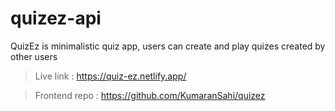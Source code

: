 # quizez-api
QuizEz is minimalistic quiz app, users can create and play quizes created by other users

> Live link : https://quiz-ez.netlify.app/

> Frontend repo : https://github.com/KumaranSahi/quizez
